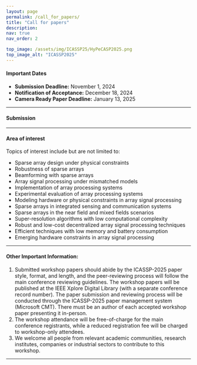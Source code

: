 ```yaml
---
layout: page
permalink: /call_for_papers/
title: "Call for papers"
description: 
nav: true
nav_order: 2

top_image: /assets/img/ICASSP25/HyPeCASP2025.png
top_image_alt: "ICASSP2025"
---
```


#### Important Dates
+ **Submission Deadline:**  November 1, 2024
+ **Notification of Acceptance:** December 18, 2024
+ **Camera Ready Paper Deadline:** January 13, 2025

---
#### Submission

---
#### Area of interest

Topics of interest include but are not limited to:

+ Sparse array design under physical constraints
+ Robustness of sparse arrays
+ Beamforming with sparse arrays
+ Array signal processing under mismatched models
+ Implementation of array processing systems
+ Experimental evaluation of array processing systems
+ Modeling hardware or physical constraints in array signal processing
+ Sparse arrays in integrated sensing and communication systems
+ Sparse arrays in the near field and mixed fields scenarios
+ Super-resolution algorithms with low computational complexity
+ Robust and low-cost decentralized array signal processing techniques
+ Efficient techniques with low memory and battery consumption
+ Emerging hardware constraints in array signal processing

---
#### Other Important Information:
1. Submitted workshop papers should abide by the ICASSP-2025 paper style, format, and length, and the peer-reviewing process will follow the main conference reviewing guidelines. The workshop papers will be published at the IEEE Xplore Digital Library (with a separate conference record number). The paper submission and reviewing process will be conducted through the ICASSP-2025 paper management system (Microsoft CMT). There must be an author of each accepted workshop paper presenting it in-person.
2. The workshop attendance will be free-of-charge for the main conference registrants, while a reduced registration fee will be charged to workshop-only attendees.
3. We welcome all people from relevant academic communities, research institutes, companies or industrial sectors to contribute to this workshop. 

---